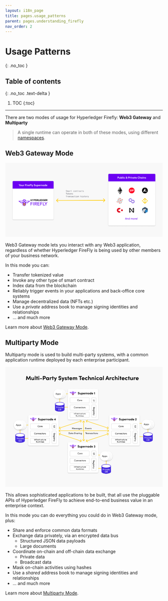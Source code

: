 ```yaml
---
layout: i18n_page
title: pages.usage_patterns
parent: pages.understanding_firefly
nav_order: 2
---
```


# Usage Patterns
{: .no_toc }

## Table of contents
{: .no_toc .text-delta }

1. TOC
{:toc}

---

There are two modes of usage for Hyperledger Firefly: **Web3 Gateway** and **Multiparty**

> A single runtime can operate in both of these modes, using different [namespaces](../reference/namespaces.md).

## Web3 Gateway Mode

![Gateway Mode](../images/gateway_mode.png)

Web3 Gateway mode lets you interact with any Web3 application, regardless of whether Hyperledger FireFly
is being used by other members of your business network.

In this mode you can:
- Transfer tokenized value
- Invoke any other type of smart contract
- Index data from the blockchain
- Reliably trigger events in your applications and back-office core systems
- Manage decentralized data (NFTs etc.)
- Use a _private_ address book to manage signing identities and relationships
- ... and much more

Learn more about [Web3 Gateway Mode](./gateway_features.html).

## Multiparty Mode

Multiparty mode is used to build multi-party systems, with a common application runtime deployed by each enterprise participant.

![Multiparty Mode](../images/multiparty_mode.png)

This allows sophisticated applications to be built, that all use the pluggable APIs of Hyperledger FireFly to achieve
end-to-end business value in an enterprise context.

In this mode you can do everything you could do in Web3 Gateway mode, plus:
- Share and enforce common data formats
- Exchange data privately, via an encrypted data bus
  - Structured JSON data payloads
  - Large documents
- Coordinate on-chain and off-chain data exchange
  - Private data
  - Broadcast data
- Mask on-chain activities using hashes
- Use a _shared_ address book to manage signing identities and relationships
- ... and much more

Learn more about [Multiparty Mode](./multiparty_features.html).

